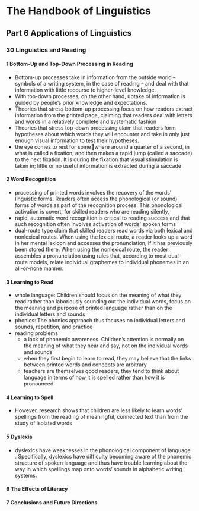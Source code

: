 # The Handbook of Linguistics
## Part 6 Applications of Linguistics
### 30 Linguistics and Reading
#### 1 Bottom-Up and Top-Down Processing in Reading
+ Bottom-up processes take in information from the outside world – symbols of a writing system, in the case of reading – and deal with that information with little recourse to higher-level knowledge. 
+ With top-down processes, on the other hand, uptake of information is guided by people’s prior knowledge and expectations.
+ Theories that stress bottom-up processing focus on how readers extract information from the printed page, claiming that readers deal with letters and words in a relatively complete and systematic fashion 
+ Theories that stress top-down processing claim that readers form hypotheses about which words they will encounter and take in only just enough visual information to test their hypotheses.
+ the eye comes to rest for somewhere around a quarter of a second, in what is called a fixation, and then makes a rapid jump (called a saccade) to the next fixation. It is during the fixation that visual stimulation is taken in; little or no useful information is extracted during a saccade
#### 2 Word Recognition
+ processing of printed words involves the recovery of the words’ linguistic forms. Readers often access the phonological (or sound) forms of words as part of the recognition process. This phonological activation is covert, for skilled readers who are reading silently,
+ rapid, automatic word recognition is critical to reading success and that such recognition often involves activation of words’ spoken forms
+ dual-route type claim that skilled readers read words via both lexical and nonlexical routes. When using the lexical route, a reader looks up a word in her mental lexicon and accesses the pronunciation, if it has previously been stored there. When using the nonlexical route, the reader assembles a pronunciation using rules that, according to most dual-route models, relate individual graphemes to individual phonemes in an all-or-none manner.
#### 3 Learning to Read
+ whole language: Children should focus on the meaning of what they read rather than laboriously sounding out the individual words, focus on the meaning and purpose of printed language rather than on the individual letters and sounds  
+ phonics: The phonics approach thus focuses on individual letters and sounds, repetition, and practice
+ reading problems
  + a lack of phonemic awareness. Children’s attention is normally on the meaning of what they hear and say, not on the individual words and sounds
  + when they first begin to learn to read, they may believe that the links between printed words and concepts are arbitrary
  + teachers are themselves good readers, they tend to think about language in terms of how it is spelled rather than how it is pronounced
#### 4 Learning to Spell
+ However, research shows that children are less likely to learn words’ spellings from the reading of meaningful, connected text than from the study of isolated words
#### 5 Dyslexia
+ dyslexics have weaknesses in the phonological component of language . Specifically, dyslexics have difficulty becoming aware of the phonemic structure of spoken language and thus have trouble learning about the way in which spellings map onto words’ sounds in alphabetic writing systems.
#### 6 The Effects of Literacy 
#### 7 Conclusions and Future Directions 
